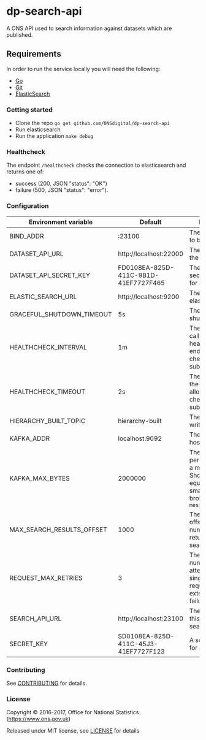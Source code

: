 dp-search-api
==================

A ONS API used to search information against datasets which are published.

Requirements
-----------------
In order to run the service locally you will need the following:
- [Go](https://golang.org/doc/install)
- [Git](https://git-scm.com/downloads)
- [ElasticSearch](https://www.elastic.co/guide/en/elasticsearch/reference/5.4/index.html)

### Getting started

* Clone the repo `go get github.com/ONSdigital/dp-search-api`
* Run elasticsearch
* Run the application `make debug`

### Healthcheck

The endpoint `/healthcheck` checks the connection to elasticsearch and returns
one of:

- success (200, JSON "status": "OK")
- failure (500, JSON "status": "error").

### Configuration

| Environment variable       | Default                              | Description
| -------------------------- | -------------------------------------| -----------
| BIND_ADDR                  | :23100                               | The host and port to bind to
| DATASET_API_URL            | http://localhost:22000               | The host name for the dataset API
| DATASET_API_SECRET_KEY     | FD0108EA-825D-411C-9B1D-41EF7727F465 | The dataset APi secret key used for authentication
| ELASTIC_SEARCH_URL         | http://localhost:9200                | The host name for elasticsearch
| GRACEFUL_SHUTDOWN_TIMEOUT  | 5s                                   | The graceful shutdown timeout
| HEALTHCHECK_INTERVAL       | 1m                                   | The time between calling the healthcheck endpoint for check subsystems
| HEALTHCHECK_TIMEOUT        | 2s                                   | The timeout that the healthcheck allows for checked subsystems
| HIERARCHY_BUILT_TOPIC      | hierarchy-built                      | The kafka topic to write messages to
| KAFKA_ADDR                 | localhost:9092                       | The list of kafka hosts
| KAFKA_MAX_BYTES            | 2000000                              | The maximum permitted size of a message. Should be set equal to or smaller than the broker's `message.max.bytes`
| MAX_SEARCH_RESULTS_OFFSET  | 1000                                 | The maximum offset for the number of results returned by search query
| REQUEST_MAX_RETRIES        | 3                                    | The maximum number of attempts for a single http request due to external service failure
| SEARCH_API_URL             | http://localhost:23100               | The host name for this service, search API
| SECRET_KEY                 | SD0108EA-825D-411C-45J3-41EF7727F123 | A secret key used for authentication


### Contributing

See [CONTRIBUTING](CONTRIBUTING.md) for details.

### License

Copyright © 2016-2017, Office for National Statistics (https://www.ons.gov.uk)

Released under MIT license, see [LICENSE](LICENSE.md) for details
